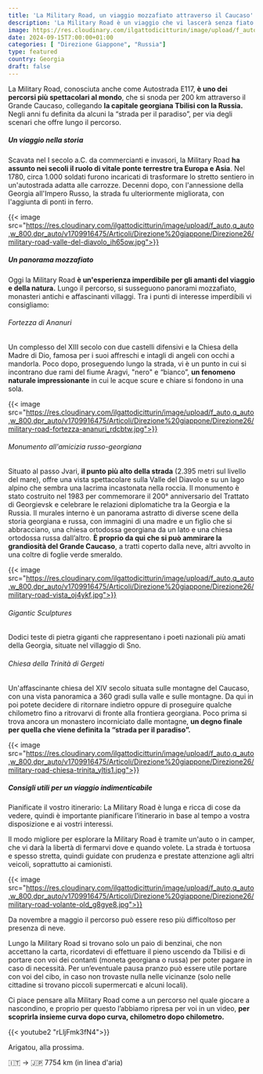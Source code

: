 ```yaml
---
title: 'La Military Road, un viaggio mozzafiato attraverso il Caucaso'
description: 'La Military Road è un viaggio che vi lascerà senza fiato. Preparatevi a vivere un''esperienza indimenticabile tra le meraviglie del Caucaso.'
image: https://res.cloudinary.com/ilgattodicitturin/image/upload/f_auto,q_auto,w_800,dpr_auto/c_crop,ar_16:9/v1726482841/Articoli/Direzione%20giappone/Direzione26/military-road-mai-soli_eupptz.jpg
date: 2024-09-15T7:00:00+01:00
categories: [ "Direzione Giappone", "Russia"]
type: featured  
country: Georgia 
draft: false
---
```


La Military Road, conosciuta anche come Autostrada E117, **è uno dei percorsi più spettacolari al mondo**, che si snoda per 200 km attraverso il Grande Caucaso, collegando **la capitale georgiana Tbilisi con la Russia.** Negli anni fu definita da alcuni la “strada per il paradiso”, per via degli scenari che offre lungo il percorso. 

##### Un viaggio nella storia

Scavata nel I secolo a.C. da commercianti e invasori, la Military Road **ha assunto nei secoli il ruolo di vitale ponte terrestre tra Europa e Asia**. Nel 1780, circa 1.000 soldati furono incaricati di trasformare lo stretto sentiero in un'autostrada adatta alle carrozze. Decenni dopo, con l'annessione della Georgia all'Impero Russo, la strada fu ulteriormente migliorata, con l'aggiunta di ponti in ferro.

{{< image src="https://res.cloudinary.com/ilgattodicitturin/image/upload/f_auto,q_auto,w_800,dpr_auto/v1709916475/Articoli/Direzione%20giappone/Direzione26/military-road-valle-del-diavolo_ih65ow.jpg">}} 

##### Un panorama mozzafiato

Oggi la Military Road **è un'esperienza imperdibile per gli amanti del viaggio e della natura.** Lungo il percorso, si susseguono panorami mozzafiato, monasteri antichi e affascinanti villaggi. Tra i punti di interesse imperdibili vi consigliamo:

###### Fortezza di Ananuri

Un complesso del XIII secolo con due castelli difensivi e la Chiesa della Madre di Dio, famosa per i suoi affreschi e intagli di angeli con occhi a mandorla. Poco dopo, proseguendo lungo la strada, vi è un punto in cui si incontrano due rami del fiume Aragvi, "nero" e “bianco”, **un fenomeno naturale impressionante** in cui le acque scure e chiare si fondono in una sola.

{{< image src="https://res.cloudinary.com/ilgattodicitturin/image/upload/f_auto,q_auto,w_800,dpr_auto/v1709916475/Articoli/Direzione%20giappone/Direzione26/military-road-fortezza-ananuri_rdcbtw.jpg">}} 

######  Monumento all'amicizia russo-georgiana

Situato al passo Jvari, **il punto più alto della strada** (2.395 metri sul livello del mare), offre una vista spettacolare sulla Valle del Diavolo e su un lago alpino che sembra una lacrima incastonata nella roccia. Il monumento è stato costruito nel 1983 per commemorare il 200° anniversario del Trattato di Georgievsk e celebrare le relazioni diplomatiche tra la Georgia e la Russia. Il murales interno è un panorama astratto di diverse scene della storia georgiana e russa, con immagini di una madre e un figlio che si abbracciano, una chiesa ortodossa georgiana da un lato e una chiesa ortodossa russa dall’altro. **È proprio da qui che si può ammirare la grandiosità del Grande Caucaso**, a tratti coperto dalla neve, altri avvolto in una coltre di foglie verde smeraldo.

{{< image src="https://res.cloudinary.com/ilgattodicitturin/image/upload/f_auto,q_auto,w_800,dpr_auto/v1709916475/Articoli/Direzione%20giappone/Direzione26/military-road-vista_oj4ykf.jpg">}} 

###### Gigantic Sculptures

Dodici teste di pietra giganti che rappresentano i poeti nazionali più amati della Georgia, situate nel villaggio di Sno.

######  Chiesa della Trinità di Gergeti

Un'affascinante chiesa del XIV secolo situata sulle montagne del Caucaso, con una vista panoramica a 360 gradi sulla valle e sulle montagne. Da qui in poi potete decidere di ritornare indietro oppure di proseguire qualche chilometro fino a ritrovarvi di fronte alla frontiera georgiana. Poco prima si trova ancora un monastero incorniciato dalle montagne, **un degno finale per quella che viene definita la “strada per il paradiso”.**

{{< image src="https://res.cloudinary.com/ilgattodicitturin/image/upload/f_auto,q_auto,w_800,dpr_auto/v1709916475/Articoli/Direzione%20giappone/Direzione26/military-road-chiesa-trinita_yltis1.jpg">}} 

##### Consigli utili per un viaggio indimenticabile

Pianificate il vostro itinerario: La Military Road è lunga e ricca di cose da vedere, quindi è importante pianificare l’itinerario in base al tempo a vostra disposizione e ai vostri interessi.

Il modo migliore per esplorare la Military Road è tramite un'auto o in camper, che vi darà la libertà di fermarvi dove e quando volete.
La strada è tortuosa e spesso stretta, quindi guidate con prudenza e prestate attenzione agli altri veicoli, soprattutto ai camionisti.

{{< image src="https://res.cloudinary.com/ilgattodicitturin/image/upload/f_auto,q_auto,w_800,dpr_auto/v1709916475/Articoli/Direzione%20giappone/Direzione26/military-road-volante-old_g8gye8.jpg">}} 

Da novembre a maggio il percorso può essere reso più difficoltoso per presenza di neve.

Lungo la Military Road si trovano solo un paio di benzinai, che non accettano la carta, ricordatevi di effettuare il pieno uscendo da Tbilisi e di portare con voi dei contanti (moneta georgiana o russa) per poter pagare in caso di necessità.
Per un’eventuale pausa pranzo può essere utile portare con voi del cibo, in caso non trovaste nulla nelle vicinanze (solo nelle cittadine si trovano piccoli supermercati e alcuni locali).

Ci piace pensare alla Military Road come a un percorso nel quale giocare a nascondino, e proprio per questo l’abbiamo ripresa per voi in un video, **per scoprirla insieme curva dopo curva, chilometro dopo chilometro.** 

{{< youtube2 "rLljFmk3fN4">}}

Arigatou, alla prossima.

🇮🇹 → 🇯🇵 7754 km (in linea d'aria)
